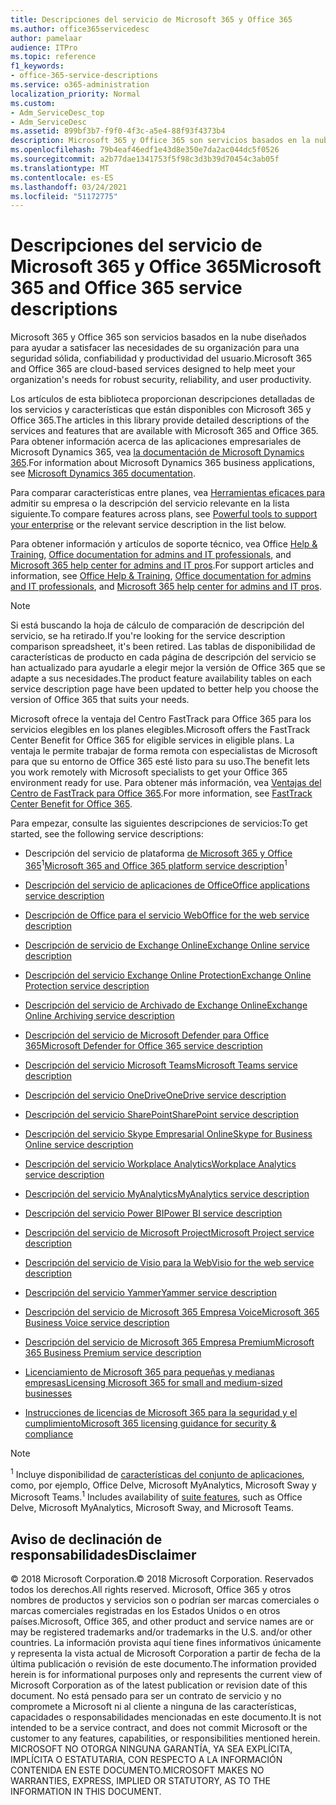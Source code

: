 ```yaml
---
title: Descripciones del servicio de Microsoft 365 y Office 365
ms.author: office365servicedesc
author: pamelaar
audience: ITPro
ms.topic: reference
f1_keywords:
- office-365-service-descriptions
ms.service: o365-administration
localization_priority: Normal
ms.custom:
- Adm_ServiceDesc_top
- Adm_ServiceDesc
ms.assetid: 899bf3b7-f9f0-4f3c-a5e4-88f93f4373b4
description: Microsoft 365 y Office 365 son servicios basados en la nube diseñados para ayudar a satisfacer las necesidades de su organización para una seguridad sólida, confiabilidad y productividad del usuario.
ms.openlocfilehash: 79b4eaf46edf1e43d8e350e7da2ac044dc5f0526
ms.sourcegitcommit: a2b77dae1341753f5f98c3d3b39d70454c3ab05f
ms.translationtype: MT
ms.contentlocale: es-ES
ms.lasthandoff: 03/24/2021
ms.locfileid: "51172775"
---
```

# <a name="microsoft-365-and-office-365-service-descriptions"></a><span data-ttu-id="e5b96-103">Descripciones del servicio de Microsoft 365 y Office 365</span><span class="sxs-lookup"><span data-stu-id="e5b96-103">Microsoft 365 and Office 365 service descriptions</span></span> 

<span data-ttu-id="e5b96-104">Microsoft 365 y Office 365 son servicios basados en la nube diseñados para ayudar a satisfacer las necesidades de su organización para una seguridad sólida, confiabilidad y productividad del usuario.</span><span class="sxs-lookup"><span data-stu-id="e5b96-104">Microsoft 365 and Office 365 are cloud-based services designed to help meet your organization's needs for robust security, reliability, and user productivity.</span></span> 
  
<span data-ttu-id="e5b96-105">Los artículos de esta biblioteca proporcionan descripciones detalladas de los servicios y características que están disponibles con Microsoft 365 y Office 365.</span><span class="sxs-lookup"><span data-stu-id="e5b96-105">The articles in this library provide detailed descriptions of the services and features that are available with Microsoft 365 and Office 365.</span></span> <span data-ttu-id="e5b96-106">Para obtener información acerca de las aplicaciones empresariales de Microsoft Dynamics 365, vea [la documentación de Microsoft Dynamics 365](/dynamics365/).</span><span class="sxs-lookup"><span data-stu-id="e5b96-106">For information about Microsoft Dynamics 365 business applications, see [Microsoft Dynamics 365 documentation](/dynamics365/).</span></span>

<span data-ttu-id="e5b96-107">Para comparar características entre planes, vea [Herramientas eficaces para](https://go.microsoft.com/fwlink/?LinkID=799177&amp;clcid=0x409) admitir su empresa o la descripción del servicio relevante en la lista siguiente.</span><span class="sxs-lookup"><span data-stu-id="e5b96-107">To compare features across plans, see [Powerful tools to support your enterprise](https://go.microsoft.com/fwlink/?LinkID=799177&amp;clcid=0x409) or the relevant service description in the list below.</span></span> 
  
<span data-ttu-id="e5b96-108">Para obtener información y artículos de soporte técnico, vea Office [Help & Training,](https://support.office.com/) [Office documentation for admins and IT professionals](/office/), and [Microsoft 365 help center for admins and IT pros](/microsoft-365/).</span><span class="sxs-lookup"><span data-stu-id="e5b96-108">For support articles and information, see [Office Help & Training](https://support.office.com/), [Office documentation for admins and IT professionals](/office/), and [Microsoft 365 help center for admins and IT pros](/microsoft-365/).</span></span>
  
> [!NOTE]
> <span data-ttu-id="e5b96-109">Si está buscando la hoja de cálculo de comparación de descripción del servicio, se ha retirado.</span><span class="sxs-lookup"><span data-stu-id="e5b96-109">If you're looking for the service description comparison spreadsheet, it's been retired.</span></span> <span data-ttu-id="e5b96-110">Las tablas de disponibilidad de características de producto en cada página de descripción del servicio se han actualizado para ayudarle a elegir mejor la versión de Office 365 que se adapte a sus necesidades.</span><span class="sxs-lookup"><span data-stu-id="e5b96-110">The product feature availability tables on each service description page have been updated to better help you choose the version of Office 365 that suits your needs.</span></span> 
  
<span data-ttu-id="e5b96-111">Microsoft ofrece la ventaja del Centro FastTrack para Office 365 para los servicios elegibles en los planes elegibles.</span><span class="sxs-lookup"><span data-stu-id="e5b96-111">Microsoft offers the FastTrack Center Benefit for Office 365 for eligible services in eligible plans.</span></span> <span data-ttu-id="e5b96-112">La ventaja le permite trabajar de forma remota con especialistas de Microsoft para que su entorno de Office 365 esté listo para su uso.</span><span class="sxs-lookup"><span data-stu-id="e5b96-112">The benefit lets you work remotely with Microsoft specialists to get your Office 365 environment ready for use.</span></span> <span data-ttu-id="e5b96-113">Para obtener más información, vea [Ventajas del Centro de FastTrack para Office 365](/fasttrack/O365-fasttrack-benefit-for-office-365).</span><span class="sxs-lookup"><span data-stu-id="e5b96-113">For more information, see [FastTrack Center Benefit for Office 365](/fasttrack/O365-fasttrack-benefit-for-office-365).</span></span>
  
<span data-ttu-id="e5b96-114">Para empezar, consulte las siguientes descripciones de servicios:</span><span class="sxs-lookup"><span data-stu-id="e5b96-114">To get started, see the following service descriptions:</span></span>
  
- <span data-ttu-id="e5b96-115">Descripción del servicio de plataforma [de Microsoft 365 y Office 365](office-365-platform-service-description/office-365-platform-service-description.md)<sup>1</sup></span><span class="sxs-lookup"><span data-stu-id="e5b96-115">[Microsoft 365 and Office 365 platform service description](office-365-platform-service-description/office-365-platform-service-description.md)<sup>1</sup></span></span>

- [<span data-ttu-id="e5b96-116">Descripción del servicio de aplicaciones de Office</span><span class="sxs-lookup"><span data-stu-id="e5b96-116">Office applications service description</span></span>](office-applications-service-description/office-applications-service-description.md)

- [<span data-ttu-id="e5b96-117">Descripción de Office para el servicio Web</span><span class="sxs-lookup"><span data-stu-id="e5b96-117">Office for the web service description</span></span>](office-online-service-description/office-online-service-description.md)

- [<span data-ttu-id="e5b96-118">Descripción de servicio de Exchange Online</span><span class="sxs-lookup"><span data-stu-id="e5b96-118">Exchange Online service description</span></span>](exchange-online-service-description/exchange-online-service-description.md)

- [<span data-ttu-id="e5b96-119">Descripción del servicio Exchange Online Protection</span><span class="sxs-lookup"><span data-stu-id="e5b96-119">Exchange Online Protection service description</span></span>](exchange-online-protection-service-description/exchange-online-protection-service-description.md)

- [<span data-ttu-id="e5b96-120">Descripción del servicio de Archivado de Exchange Online</span><span class="sxs-lookup"><span data-stu-id="e5b96-120">Exchange Online Archiving service description</span></span>](exchange-online-archiving-service-description/exchange-online-archiving-service-description.md)

- [<span data-ttu-id="e5b96-121">Descripción del servicio de Microsoft Defender para Office 365</span><span class="sxs-lookup"><span data-stu-id="e5b96-121">Microsoft Defender for Office 365 service description</span></span>](office-365-advanced-threat-protection-service-description.md)

- [<span data-ttu-id="e5b96-122">Descripción del servicio Microsoft Teams</span><span class="sxs-lookup"><span data-stu-id="e5b96-122">Microsoft Teams service description</span></span>](teams-service-description.md)

- [<span data-ttu-id="e5b96-123">Descripción del servicio OneDrive</span><span class="sxs-lookup"><span data-stu-id="e5b96-123">OneDrive service description</span></span>](onedrive-for-business-service-description.md)

- [<span data-ttu-id="e5b96-124">Descripción del servicio SharePoint</span><span class="sxs-lookup"><span data-stu-id="e5b96-124">SharePoint service description</span></span>](sharepoint-online-service-description/sharepoint-online-service-description.md)

- [<span data-ttu-id="e5b96-125">Descripción del servicio Skype Empresarial Online</span><span class="sxs-lookup"><span data-stu-id="e5b96-125">Skype for Business Online service description</span></span>](skype-for-business-online-service-description/skype-for-business-online-service-description.md)

- [<span data-ttu-id="e5b96-126">Descripción del servicio Workplace Analytics</span><span class="sxs-lookup"><span data-stu-id="e5b96-126">Workplace Analytics service description</span></span>](workplace-analytics-service-description.md)

- [<span data-ttu-id="e5b96-127">Descripción del servicio MyAnalytics</span><span class="sxs-lookup"><span data-stu-id="e5b96-127">MyAnalytics service description</span></span>](mya-service-description.md)

- [<span data-ttu-id="e5b96-128">Descripción del servicio Power BI</span><span class="sxs-lookup"><span data-stu-id="e5b96-128">Power BI service description</span></span>](power-bi-service-description.md)

- [<span data-ttu-id="e5b96-129">Descripción del servicio de Microsoft Project</span><span class="sxs-lookup"><span data-stu-id="e5b96-129">Microsoft Project service description</span></span>](project-online-service-description/project-online-service-description.md)

- [<span data-ttu-id="e5b96-130">Descripción del servicio de Visio para la Web</span><span class="sxs-lookup"><span data-stu-id="e5b96-130">Visio for the web service description</span></span>](visio-online-service-description/visio-online-service-description.md)

- [<span data-ttu-id="e5b96-131">Descripción del servicio Yammer</span><span class="sxs-lookup"><span data-stu-id="e5b96-131">Yammer service description</span></span>](yammer-service-description/yammer-service-description.md)

- [<span data-ttu-id="e5b96-132">Descripción del servicio de Microsoft 365 Empresa Voice</span><span class="sxs-lookup"><span data-stu-id="e5b96-132">Microsoft 365 Business Voice service description</span></span>](microsoft-365-business-voice-service-description.md)

- [<span data-ttu-id="e5b96-133">Descripción del servicio de Microsoft 365 Empresa Premium</span><span class="sxs-lookup"><span data-stu-id="e5b96-133">Microsoft 365 Business Premium service description</span></span>](microsoft-365-service-descriptions/microsoft-365-business-service-description.md)

- [<span data-ttu-id="e5b96-134">Licenciamiento de Microsoft 365 para pequeñas y medianas empresas</span><span class="sxs-lookup"><span data-stu-id="e5b96-134">Licensing Microsoft 365 for small and medium-sized businesses</span></span>](microsoft-365-service-descriptions/licensing-microsoft-365-in-smb.md)

- [<span data-ttu-id="e5b96-135">Instrucciones de licencias de Microsoft 365 para la seguridad y el cumplimiento</span><span class="sxs-lookup"><span data-stu-id="e5b96-135">Microsoft 365 licensing guidance for security & compliance</span></span>](microsoft-365-service-descriptions/microsoft-365-tenantlevel-services-licensing-guidance/microsoft-365-security-compliance-licensing-guidance.md)


> [!NOTE]
> <span data-ttu-id="e5b96-136"><sup>1</sup> Incluye disponibilidad de [características del conjunto de aplicaciones](./office-365-platform-service-description/office-365-suite-features.md), como, por ejemplo, Office Delve, Microsoft MyAnalytics, Microsoft Sway y Microsoft Teams.</span><span class="sxs-lookup"><span data-stu-id="e5b96-136"><sup>1</sup> Includes availability of [suite features](./office-365-platform-service-description/office-365-suite-features.md), such as Office Delve, Microsoft MyAnalytics, Microsoft Sway, and Microsoft Teams.</span></span>
  
## <a name="disclaimer"></a><span data-ttu-id="e5b96-137">Aviso de declinación de responsabilidades</span><span class="sxs-lookup"><span data-stu-id="e5b96-137">Disclaimer</span></span>

<span data-ttu-id="e5b96-138">&copy; 2018 Microsoft Corporation.</span><span class="sxs-lookup"><span data-stu-id="e5b96-138">&copy; 2018 Microsoft Corporation.</span></span> <span data-ttu-id="e5b96-139">Reservados todos los derechos.</span><span class="sxs-lookup"><span data-stu-id="e5b96-139">All rights reserved.</span></span> <span data-ttu-id="e5b96-140">Microsoft, Office 365 y otros nombres de productos y servicios son o podrían ser marcas comerciales o marcas comerciales registradas en los Estados Unidos o en otros países.</span><span class="sxs-lookup"><span data-stu-id="e5b96-140">Microsoft, Office 365, and other product and service names are or may be registered trademarks and/or trademarks in the U.S. and/or other countries.</span></span> <span data-ttu-id="e5b96-141">La información provista aquí tiene fines informativos únicamente y representa la vista actual de Microsoft Corporation a partir de fecha de la última publicación o revisión de este documento.</span><span class="sxs-lookup"><span data-stu-id="e5b96-141">The information provided herein is for informational purposes only and represents the current view of Microsoft Corporation as of the latest publication or revision date of this document.</span></span> <span data-ttu-id="e5b96-142">No está pensado para ser un contrato de servicio y no compromete a Microsoft ni al cliente a ninguna de las características, capacidades o responsabilidades mencionadas en este documento.</span><span class="sxs-lookup"><span data-stu-id="e5b96-142">It is not intended to be a service contract, and does not commit Microsoft or the customer to any features, capabilities, or responsibilities mentioned herein.</span></span> <span data-ttu-id="e5b96-143">MICROSOFT NO OTORGA NINGUNA GARANTÍA, YA SEA EXPLÍCITA, IMPLÍCITA O ESTATUTARIA, CON RESPECTO A LA INFORMACIÓN CONTENIDA EN ESTE DOCUMENTO.</span><span class="sxs-lookup"><span data-stu-id="e5b96-143">MICROSOFT MAKES NO WARRANTIES, EXPRESS, IMPLIED OR STATUTORY, AS TO THE INFORMATION IN THIS DOCUMENT.</span></span>
